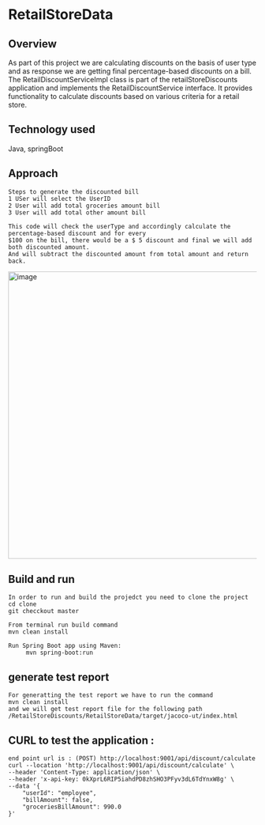 # RetailStoreData

## Overview
As part of this project we are calculating discounts on the basis of user type and as response we are getting final percentage-based discounts on a bill.
The RetailDiscountServiceImpl class is part of the retailStoreDiscounts application and implements the RetailDiscountService interface. It provides functionality to calculate discounts based on various criteria for a retail store.


## Technology used
Java, springBoot

## Approach
```
Steps to generate the discounted bill
1 USer will select the UserID 
2 User will add total groceries amount bill
3 User will add total other amount bill

This code will check the userType and accordingly calculate the percentage-based discount and for every
$100 on the bill, there would be a $ 5 discount and final we will add both discounted amount.
And will subtract the discounted amount from total amount and return back.
```
<img width="581" alt="image" src="https://github.com/user-attachments/assets/3202cc25-1810-48fa-b36a-0e54d71029e7">


## Build and run
```
In order to run and build the projedct you need to clone the project
cd clone
git checckout master

From terminal run build command
mvn clean install

Run Spring Boot app using Maven:
     mvn spring-boot:run
```

## generate test report
```
For generatting the test report we have to run the command
mvn clean install 
and we will get test report file for the following path 
/RetailStoreDiscounts/RetailStoreData/target/jacoco-ut/index.html
```

## 


## CURL to test the application :
```
end point url is : (POST) http://localhost:9001/api/discount/calculate
curl --location 'http://localhost:9001/api/discount/calculate' \
--header 'Content-Type: application/json' \
--header 'x-api-key: 0kXprL6RIP5iahdPD8zhSHO3PFyv3dL6TdYnxW8g' \
--data '{
    "userId": "employee",
    "billAmount": false,
    "groceriesBillAmount": 990.0
}'
```
